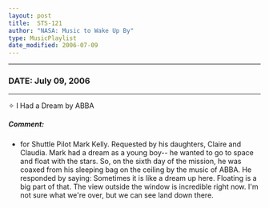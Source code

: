 ```yaml
---
layout: post
title:  STS-121
author: "NASA: Music to Wake Up By"
type: MusicPlaylist
date_modified: 2006-07-09
---
```


----
### DATE: July 09, 2006
----
✧ I Had a Dream by ABBA

##### Comment:
* for Shuttle Pilot Mark Kelly. Requested by his daughters, Claire and Claudia. Mark had a dream as a young boy-- he wanted to go to space and float with the stars. So, on the sixth day of the mission, he was coaxed from his sleeping bag on the ceiling by the music of ABBA. He responded by saying: Sometimes it is like a dream up here. Floating is a big part of that. The view outside the window is incredible right now. I'm not sure what we're over, but we can see land down there.
